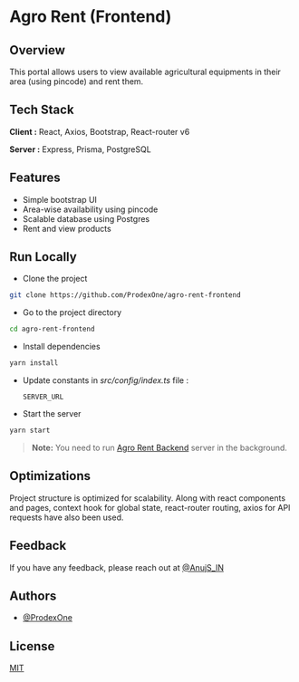 # Agro Rent (Frontend)

## Overview

This portal allows users to view available agricultural equipments in their area (using pincode) and rent them.

## Tech Stack

**Client :** React, Axios, Bootstrap, React-router v6

**Server :** Express, Prisma, PostgreSQL

## Features

- Simple bootstrap UI
- Area-wise availability using pincode
- Scalable database using Postgres
- Rent and view products

## Run Locally

- Clone the project

```bash
git clone https://github.com/ProdexOne/agro-rent-frontend
```

- Go to the project directory

```bash
cd agro-rent-frontend
```

- Install dependencies

```bash
yarn install
```

- Update constants in _src/config/index.ts_ file :

  `SERVER_URL`

- Start the server

```bash
yarn start
```

> **Note:** You need to run [Agro Rent Backend](https://github.com/ProdexOne/agro-rent-backend) server in the background.

## Optimizations

Project structure is optimized for scalability. Along with react components and pages, context hook for global state, react-router routing, axios for API requests have also been used.

## Feedback

If you have any feedback, please reach out at [@AnujS_IN](https://twitter.com/AnujS_IN)

## Authors

- [@ProdexOne](https://www.github.com/ProdexOne)

## License

[MIT](https://choosealicense.com/licenses/mit/)
